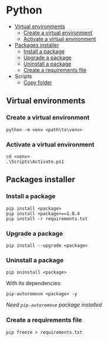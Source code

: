 # Python

* [Virtual environments](#virtual-environments)
  * [Create a virtual environment](#create-a-virtual-environment)
  * [Activate a virtual environment](#activate-a-virtual-environment)
* [Packages installer](#packages-installer)
  * [Install a package](#install-a-package)
  * [Upgrade a package](#upgrade-a-package)
  * [Uninstall a package](#uninstall-a-package)
  * [Create a requirements file](#create-a-requirements-file)
* Scripts
  * [Copy folder](../code/python/copy_folder.py)

## Virtual environments

### Create a virtual environment

```
python -m venv <path\to\venv>
```

### Activate a virtual environment

```
cd <venv>
.\Scripts\Activate.ps1
```

## Packages installer

### Install a package

```
pip install <package>
pip install <package>==1.0.4
pip install -r requirements.txt
```

### Upgrade a package

```
pip install --upgrade <package>
```

### Uninstall a package

```
pip uninstall <package>
```

With its dependencies:

```
pip-autoremove <package> -y
```

*Need `pip-autoremove` package installed*

### Create a requirements file

```
pip freeze > requirements.txt
```
